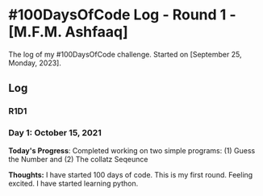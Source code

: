 # #100DaysOfCode Log - Round 1 - [M.F.M. Ashfaaq]

The log of my #100DaysOfCode challenge. Started on [September 25, Monday, 2023].

## Log

### R1D1 

### Day 1: October 15, 2021


**Today's Progress**: Completed working on two simple programs: (1) Guess the Number and (2) The collatz Seqeunce

**Thoughts:** I have started 100 days of code. This is my first round. Feeling excited. I have started learning python.





